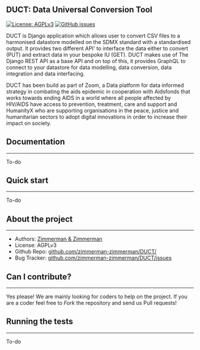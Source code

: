 ## DUCT: Data Universal Conversion Tool 

[![License: AGPLv3](https://img.shields.io/badge/License-AGPL%20v3-blue.svg)](https://github.com/zimmerman-zimmerman/DUCT/blob/master/LICENSE.MD)
[![GitHub issues](https://img.shields.io/github/issues-raw/badges/shields.svg)](https://github.com/zimmerman-zimmerman/DUCT/issue)


DUCT is Django application which allows user to convert CSV files to a harmonised datastore modelled on the SDMX standard with a standardised output. It provides two different API' to interface the data either to convert (PUT) and extract data in your bespoke IU (GET). DUCT makes use of The Django REST API as a base API and on top of this, it provides GraphQL to connect to your datastore for data modelling, data conversion, data integration and data interfacing.

DUCT has been build as part of Zoom, a Data platform for data informed strategy in combating the aids epidemic in cooperation with Aidsfonds that works towards ending AIDS in a world where all people affected by HIV/AIDS have access to prevention, treatment, care and support and HumanityX who are supporting organisations in the peace, justice and humanitarian sectors to adopt digital innovations in order to increase their impact on society.



## Documentation
--------

To-do


## Quick start
-------

To-do


## About the project
--------

* Authors:          <a href="https://www.zimmermanzimmerman.nl/" target="_blank">Zimmerman & Zimmerman</a>
* License:          AGPLv3
* Github Repo:      <a href="https://github.com/zimmerman-zimmerman/OIPA/" target="_blank">github.com/zimmerman-zimmerman/DUCT/</a>
* Bug Tracker:      <a href="https://github.com/zimmerman-zimmerman/OIPA/issues" target="_blank">github.com/zimmerman-zimmerman/DUCT/issues</a>


## Can I contribute?
--------

Yes please! We are mainly looking for coders to help on the project. If you are a coder feel free to *Fork* the repository and send us Pull requests!

## Running the tests
-------

To-do






